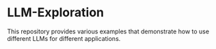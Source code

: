 # LLM-Exploration
This repository provides various examples that demonstrate how to use different LLMs for different applications.
